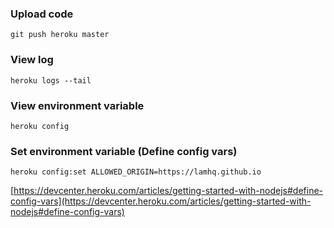 ### Upload code
```
git push heroku master
```

### View log
```
heroku logs --tail
```

### View environment variable
```
heroku config
```

### Set environment variable (Define config vars)

```
heroku config:set ALLOWED_ORIGIN=https://lamhq.github.io
```

[https://devcenter.heroku.com/articles/getting-started-with-nodejs#define-config-vars](https://devcenter.heroku.com/articles/getting-started-with-nodejs#define-config-vars)